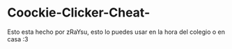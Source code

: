 # Coockie-Clicker-Cheat-
Esto esta hecho por zRaYsu, esto lo puedes usar en la hora del colegio o en casa :3
